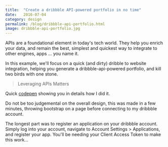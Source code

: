 ```yaml
---
title:  "Create a dribbble API-powered portfolio in no time"
date:   2016-07-04
category: design
permalink: /blog/dribbble-api-portfolio.html
image: dribbble-api-portfolio.jpg
---
```

APIs are a foundational element in today's tech world. They help you enrich your data, and remain the best, simplest and quickest way to integrate to other engines, apps ... you name it.

In this example, we'll focus on a quick (and dirty) dribble to website integration, helping you generate a dribbble-api-powered portfolio, and kill two birds with one stone. 

> Leveraging APIs Matters

Quick [codepen](http://codepen.io/flopreynat/pen/oLgyZQ/) showing you in details how I did it.

Do not be too judgemental on the overall design, this was made in a few minutes, throwing bootstrap on a page before connecting to my dribbble account.

The longest part was to register an application on your dribbble account. Simply log into your account, navigate to Account Settings > Applications, and register your app. You'll be needing your Client Access Token to make this work...